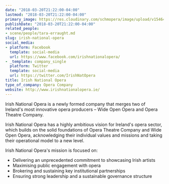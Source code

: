 ```yaml
---
date: "2018-03-20T21:22:00-04:00"
lastmod: "2018-03-20T21:22:00-04:00"
primary_image: https://res.cloudinary.com/schmopera/image/upload/v1546479762/media/2019/01/Logo-IrishNationalOpera.jpg
publishDate: "2018-03-20T21:22:00-04:00"
related_people:
- scene/people/tara-erraught.md
slug: irish-national-opera
social_media:
- platform: Facebook
  template: social-media
  url: https://www.facebook.com/irishnationalopera/
- _template: company_single
  platform: Twitter
  template: social-media
  url: https://twitter.com/IrishNatOpera
title: Irish National Opera
type_of_company: Opera Company
website: http://www.irishnationalopera.ie/
---
```

Irish National Opera is a newly formed company that merges two of Ireland's most innovative opera producers – Wide Open Opera and Opera Theatre Company.

Irish National Opera has a highly ambitious vision for Ireland's opera sector, which builds on the solid foundations of Opera Theatre Company and Wide Open Opera, acknowledging their individual values and missions and taking their operational model to a new level. 

Irish National Opera's mission is focused on:

<ul class="nospace">
<li>Delivering an unprecedented commitment to showcasing Irish artists
<li>Maximising public engagement with opera
<li>Brokering and sustaining key institutional partnerships
<li>Ensuring strong leadership and a sustainable governance structure
</ul>
